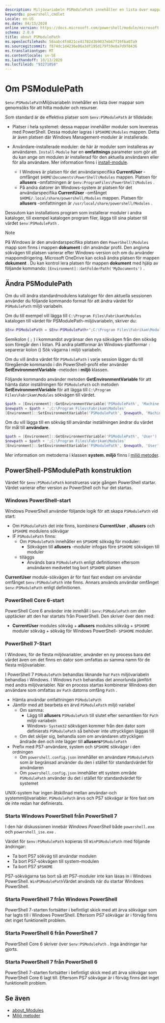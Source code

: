 ```yaml
---
description: Miljövariabeln PSModulePath innehåller en lista över mappar som genomsöks för att hitta moduler och resurser.
keywords: powershell,cmdlet
Locale: en-US
ms.date: 04/13/2020
online version: https://docs.microsoft.com/powershell/module/microsoft.powershell.core/about/about_PSModulePath?view=powershell-7.1&WT.mc_id=ps-gethelp
schema: 2.0.0
title: about_PSModulePath
ms.openlocfilehash: 58aabc4f4821ce41782d3b9837eb67f19f6a07a9
ms.sourcegitcommit: f874dc1d4236e06a3df195d179f59e0a7d9f8436
ms.translationtype: MT
ms.contentlocale: sv-SE
ms.lasthandoff: 10/13/2020
ms.locfileid: "93271058"
---
```

# <a name="about-psmodulepath"></a>Om PSModulePath

`$env:PSModulePath`Miljövariabeln innehåller en lista över mappar som genomsöks för att hitta moduler och resurser.

Som standard är de effektiva platser som `$env:PSModulePath` är tilldelade:

- Platser i hela systemet: dessa mappar innehåller moduler som levereras med PowerShell. Dessa moduler lagras i `$PSHOME\Modules` mappen. Detta är även platsen där Windows Management-moduler är installerade.

- Användare-installerade moduler: de här är moduler som installeras av användaren.
  `Install-Module` har en **omfattnings** parameter som gör att du kan ange om modulen är installerad för den aktuella användaren eller för alla användare. Mer information finns i [install-module](xref:PowerShellGet.Install-Module).

  - I Windows är platsen för det användarspecifika **CurrentUser** -omfånget `$HOME\Documents\PowerShell\Modules` mappen. Platsen för **allusers** -omfattningen är `$env:ProgramFiles\PowerShell\Modules` .
  - På andra datorer än Windows-system är platsen för det användarspecifika **CurrentUser** -omfånget `$HOME/.local/share/powershell/Modules` mappen. Platsen för **allusers** -omfattningen är `/usr/local/share/powershell/Modules` .

Dessutom kan installations program som installerar moduler i andra kataloger, till exempel katalogen program filer, lägga till sina platser till värdet `$env:PSModulePath` .

> [!NOTE]
> På Windows är den användarspecifika platsen den `PowerShell\Modules` mapp som finns i mappen **dokument** i din användar profil. Den angivna sökvägen till platsen varierar efter Windows-version och om du använder mappomdirigering. Microsoft OneDrive kan också ändra platsen för mappen **dokument** . Du kan kontrol lera platsen för mappen **dokument** med hjälp av följande kommando: `[Environment]::GetFolderPath('MyDocuments')` .

## <a name="modifying-psmodulepath"></a>Ändra PSModulePath

Om du vill ändra standardmodulens kataloger för den aktuella sessionen använder du följande kommando format för att ändra värdet för `PSModulePath` miljö variabeln.

Om du till exempel vill lägga till `C:\Program Files\Fabrikam\Modules` katalogen till värdet för PSModulePath-miljövariabeln, skriver du:

```powershell
$Env:PSModulePath = $Env:PSModulePath+";C:\Program Files\Fabrikam\Modules"
```

Semikolon ( `;` ) i kommandot avgränsar den nya sökvägen från den sökväg som föregår den i listan. På andra plattformar än Windows-plattformar `:` separerar kolon () Sök vägarna i miljö variabeln.

Om du vill ändra värdet för `PSModulePath` i varje session lägger du till föregående kommando i din PowerShell-profil eller använder **SetEnvironmentVariable** -metoden i **miljö** klassen.

Följande kommando använder metoden **GetEnvironmentVariable** för att hämta dator inställningen för `PSModulePath` och metoden **SetEnvironmentVariable** för att lägga till `C:\Program Files\Fabrikam\Modules` sökvägen till värdet.

```powershell
$path = [Environment]::GetEnvironmentVariable('PSModulePath', 'Machine')
$newpath = $path + ';C:\Program Files\Fabrikam\Modules'
[Environment]::SetEnvironmentVariable('PSModulePath', $newpath, 'Machine')
```

Om du vill lägga till en sökväg till användar inställningen ändrar du värdet för mål till **användare**.

```powershell
$path = [Environment]::GetEnvironmentVariable('PSModulePath', 'User')
$newpath = $path + ';C:\Program Files\Fabrikam\Modules'
[Environment]::SetEnvironmentVariable('PSModulePath', $newpath, 'User')
```

Mer information om metoderna i klassen **system. miljö** finns i [miljö metoder](/dotnet/api/system.environment).

## <a name="powershell-psmodulepath-construction"></a>PowerShell-PSModulePath konstruktion

Värdet för `$env:PSModulePath` konstrueras varje gången PowerShell startar.
Värdet varierar efter version av PowerShell och hur det startas.

### <a name="windows-powershell-startup"></a>Windows PowerShell-start

Windows PowerShell använder följande logik för att skapa `PSModulePath` vid start:

- Om `PSModulePath` det inte finns, kombinera **CurrentUser** , **allusers** och `$PSHOME` modulens sökvägar
- IF `PSModulePath` finns:
  - Om `PSModulePath` innehåller en `$PSHOME` sökväg för moduler:
    - Sökvägen till **allusers** -moduler infogas före `$PSHOME` sökvägen till moduler
  - tilläggs
    - Används bara `PSModulePath` enligt definitionen eftersom användaren medvetet tog bort `$PSHOME` platsen

**CurrentUser** module-sökvägen är för fast fast endast om användar omfånget `$env:PSModulePath` inte finns. Annars används användar omfånget `$env:PSModulePath` enligt definitionen.

### <a name="powershell-core-6-startup"></a>PowerShell Core 6-start

PowerShell Core 6 använder inte innehåll i `$env:PSModulePath` om den upptäcker att den har startats från PowerShell. Den skriver över den med:

- **CurrentUser** modules sökväg + **allusers** modules sökväg + `$PSHOME` moduler sökväg + sökväg för Windows PowerShell- `$PSHOME` moduler.

### <a name="powershell-7-startup"></a>PowerShell 7-Start

I Windows, för de flesta miljövariabler, använder en ny process bara det värdet även om det finns en dator som omfattas av samma namn för de flesta miljövariabler.

I PowerShell 7 `PSModulePath` behandlas liknande hur `Path` miljövariabeln behandlas i Windows. I Windows `Path` behandlas det annorlunda jämfört med andra miljövariabler. När en process startas kombinerar Windows den användare som omfattas av `Path` datorns omfång `Path` .

- Hämta användar omfattningen `PSModulePath`
- Jämför med att bearbeta en ärvd `PSModulePath` miljö variabel
  - Om samma:
    - Lägg till **allusers** `PSModulePath` till slutet efter semantiken för `Path` miljö variabeln
    - Windows- `System32` sökvägen kommer från den dator som definierats `PSModulePath` så behöver inte uttryckligen läggas till
  - Om det skiljer sig, behandla som om användaren uttryckligen ändrade den och inte lägger till **allusers**`PSModulePath`
- Prefix med PS7-användare, system och `$PSHOME` sökvägar i den ordningen
  - Om `powershell.config.json` innehåller en användare `PSModulePath` som är begränsad använder du den i stället för standardvärdet för användaren
  - Om `powershell.config.json` innehåller ett system område `PSModulePath` använder du det i stället för standardvärdet för systemet

UNIX-system har ingen åtskillnad mellan användar-och systemmiljövariabler.
`PSModulePath` ärvs och PS7 sökvägar är före fast om de inte redan har definierats.

### <a name="starting-windows-powershell-from-powershell-7"></a>Starta Windows PowerShell från PowerShell 7

I den här diskussionen innebär _Windows PowerShell_ både `powershell.exe` och `powershell_ise.exe` .

Värdet för `$env:PSModulePath` kopieras till `WinPSModulePath` med följande ändringar:

- Ta bort PS7 sökväg till användar modulen
- Ta bort PS7-sökvägen till system-modulen
- Ta bort PS7 `$PSHOME`

PS7-sökvägarna tas bort så att PS7-moduler inte kan läsas in i Windows PowerShell. `WinPSModulePath`Värdet används när du startar Windows PowerShell.

### <a name="starting-powershell-7-from-windows-powershell"></a>Starta PowerShell 7 från Windows PowerShell

PowerShell 7-starten fortsätter i befintligt skick med att ärva sökvägar som har lagts till i Windows PowerShell. Eftersom PS7 sökvägar är i förväg finns det inget funktionellt problem.

### <a name="starting-powershell-6-from-powershell-7"></a>Starta PowerShell 6 från PowerShell 7

PowerShell Core 6 skriver över `$env:PSModulePath` . Inga ändringar har gjorts.

### <a name="starting-powershell-7-from-powershell-6"></a>Starta PowerShell 7 från PowerShell 6

PowerShell 7-starten fortsätter i befintligt skick med att ärva sökvägar som PowerShell Core 6 lagt till. Eftersom PS7 sökvägar är i förväg finns det inget funktionellt problem.

## <a name="see-also"></a>Se även

- [about_Modules](about_Modules.md)
- [Miljö metoder](/dotnet/api/system.environment)

